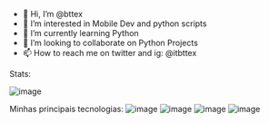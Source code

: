 - 👋 Hi, I’m @bttex
- 👀 I’m interested in Mobile Dev and python scripts
- 🌱 I’m currently learning Python
- 💞️ I’m looking to collaborate on Python Projects
- 📫 How to reach me on twitter and ig: @itbttex

Stats: 

![image]({BadgeURLHere})


Minhas principais tecnologias:
![image](https://img.shields.io/badge/Docker-2CA5E0?style=for-the-badge&logo=docker&logoColor=white) ![image]({BadgeURLHere}) ![image]({BadgeURLHere}) ![image]({BadgeURLHere})
<!---
bttex/bttex is a ✨ special ✨ repository because its `README.md` (this file) appears on your GitHub profile.
You can click the Preview link to take a look at your changes.
--->
